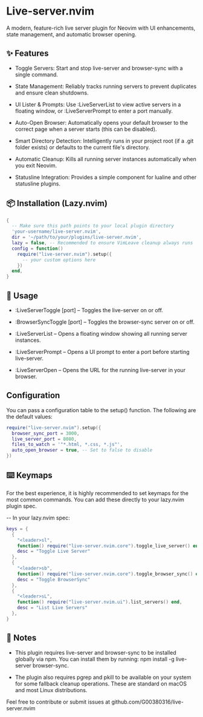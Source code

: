 # Live-server.nvim

A modern, feature-rich live server plugin for Neovim with UI enhancements, state management, and automatic browser opening.
##  ✨ Features

* Toggle Servers: Start and stop live-server and browser-sync with a single command.

* State Management: Reliably tracks running servers to prevent duplicates and ensure clean shutdowns.

* UI Lister & Prompts: Use :LiveServerList to view active servers in a floating window, or :LiveServerPrompt to enter a port manually.

* Auto-Open Browser: Automatically opens your default browser to the correct page when a server starts (this can be disabled).

* Smart Directory Detection: Intelligently runs in your project root (if a .git folder exists) or defaults to the current file's directory.

* Automatic Cleanup: Kills all running server instances automatically when you exit Neovim.

* Statusline Integration: Provides a simple component for lualine and other statusline plugins.

##  📦 Installation (Lazy.nvim)
```lua
{
  -- Make sure this path points to your local plugin directory
  'your-username/live-server.nvim',
  dir = '~/path/to/your/plugins/live-server.nvim',
  lazy = false, -- Recommended to ensure VimLeave cleanup always runs
  config = function()
    require("live-server.nvim").setup({
      -- your custom options here
    })
  end,
}
```
##  🚀 Usage

* :LiveServerToggle [port] – Toggles the live-server on or off.

* :BrowserSyncToggle [port] – Toggles the browser-sync server on or off.

* :LiveServerList – Opens a floating window showing all running server instances.

* :LiveServerPrompt – Opens a UI prompt to enter a port before starting live-server.

* :LiveServerOpen – Opens the URL for the running live-server in your browser.

##  Configuration

You can pass a configuration table to the setup() function. The following are the default values:
``` lua
require("live-server.nvim").setup({
  browser_sync_port = 3000,
  live_server_port = 8080,
  files_to_watch = '"*.html, *.css, *.js"',
  auto_open_browser = true, -- Set to false to disable
})
```

##  ⌨️ Keymaps

For the best experience, it is highly recommended to set keymaps for the most common commands. You can add these directly to your lazy.nvim plugin spec.

-- In your lazy.nvim spec:
```lua
keys = {
  {
    "<leader>sl",
    function() require("live-server.nvim.core").toggle_live_server() end,
    desc = "Toggle Live Server"
  },
  {
    "<leader>sb",
    function() require("live-server.nvim.core").toggle_browser_sync() end,
    desc = "Toggle BrowserSync"
  },
  {
    "<leader>sL",
    function() require("live-server.nvim.ui").list_servers() end,
    desc = "List Live Servers"
  },
}
```

##  📌 Notes

* This plugin requires live-server and browser-sync to be installed globally via npm. You can install them by running: npm install -g live-server browser-sync.

* The plugin also requires pgrep and pkill to be available on your system for some fallback cleanup operations. These are standard on macOS and most Linux distributions.

Feel free to contribute or submit issues at github.com/G00380316/live-server.nvim

